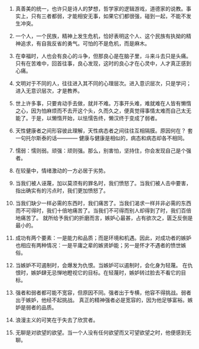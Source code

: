 1. 真善美的统一，也许只是诗人的梦想，哲学家的逻辑游戏，道德家的说教。事实上，只有三者都弱，才能相安无事，如果它们都很强，碰到一起，不能不发生冲突。

2. 一个人，一个民族，精神上发生危机，恰好表明这个人、这个民族有执拗的精神追求，有自我反省的勇气。可怕的不是危机，而是麻木。

3. 在幸福时，人也会有良心的斗争，但那良心是在脑子里，斗来斗去只是头痛。只有在苦难中，回首往事，良心发现，这时的良心才在心灵中，人才真正感到心痛。

4. 文明对于不同的人，往往进入其不同的心理层次。进入意识层次，只是学问；进入无意识层次，才是教养。

5. 世上许多事，只要肯动手去做，就并不难。万事开头难，难就难在人皆有懒惰之心，因为怕麻烦而不去开这个头，久而久之，便真觉得事情太难而自己太无能了。于是，以懒惰开始，以怯懦告终，懒汉终于变成了弱者。

6. 天性健康者之间形容彼此理解，天性病态者之间往往互相隔膜。原因何在？
   套一句托尔斯泰的话————
   健康与健康是相似的，病态和病态却各不相同。

7. 懦弱：懦则弱。顽强：顽则强。那么，别害怕，坚持住，你会发现自己是个强者。

8. 在较量中，情绪激动的一方必居于劣势。

9. 当我们被人诬蔑，加以莫须有的罪名时，我们愤怒了。当我们被人击中要害，指出确实有的污点时，我们更加愤怒了。

10. 当我们缺少一样必需的东西时，我们痛苦了。当我们渴求一样并非必需的东西而不可得时，我们十倍地痛苦了。当我们不可得而别人却得到了时，我们百倍地痛苦了。
    就所给予我们的折磨而言，嫉妒心最甚，占有欲次之，匮乏反倒是最小的。

11. 成功有两个要素：一是能力和品质；而是环境和机遇。因此，对成功者的嫉妒也相应有两种情况：一是平庸之辈的嫉贤妒能；另一是怀才不遇者的愤世嫉俗。

12. 当嫉妒不可遏制时，会爆发为仇恨。当嫉妒可以遏制时，会化身为轻蔑。
    在仇恨时，嫉妒肆无忌惮地瞪视它的目标。在轻蔑时，嫉妒转过脸去不看它的目标。

13. 强者和弱者都可能不宽容，但原因不同。强者出于专横，他容不得挑战。弱者出于嫉妒，他经不起挑战。
    真正的精神强者必是宽容的，因为他足够富裕。嫉妒是弱者的品质。

14. 浪漫主义的可笑在于失去了欣赏者。

15. 无聊是对欲望的欲望。当一个人没有任何欲望而又可望欲望之时，他便感到无聊。
